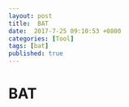```yaml
---
layout: post
title:  BAT
date:  2017-7-25 09:10:53 +0800
categories: [Tool]
tags: [bat]
published: true
---
```


# BAT